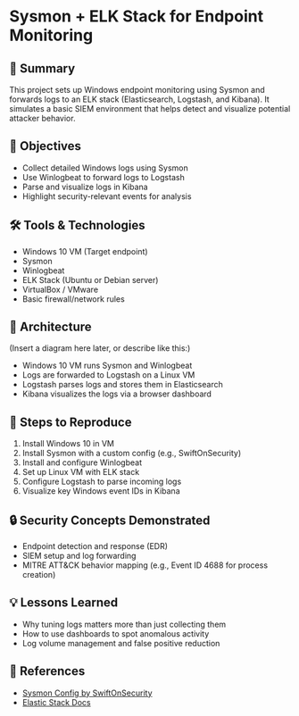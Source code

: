 # Sysmon + ELK Stack for Endpoint Monitoring

## 🧠 Summary
This project sets up Windows endpoint monitoring using Sysmon and forwards logs to an ELK stack (Elasticsearch, Logstash, and Kibana). It simulates a basic SIEM environment that helps detect and visualize potential attacker behavior.

## 🎯 Objectives
- Collect detailed Windows logs using Sysmon
- Use Winlogbeat to forward logs to Logstash
- Parse and visualize logs in Kibana
- Highlight security-relevant events for analysis

## 🛠️ Tools & Technologies
- Windows 10 VM (Target endpoint)
- Sysmon
- Winlogbeat
- ELK Stack (Ubuntu or Debian server)
- VirtualBox / VMware
- Basic firewall/network rules

## 📐 Architecture
(Insert a diagram here later, or describe like this:)

- Windows 10 VM runs Sysmon and Winlogbeat  
- Logs are forwarded to Logstash on a Linux VM  
- Logstash parses logs and stores them in Elasticsearch  
- Kibana visualizes the logs via a browser dashboard

## 📝 Steps to Reproduce
1. Install Windows 10 in VM
2. Install Sysmon with a custom config (e.g., SwiftOnSecurity)
3. Install and configure Winlogbeat
4. Set up Linux VM with ELK stack
5. Configure Logstash to parse incoming logs
6. Visualize key Windows event IDs in Kibana

## 🔒 Security Concepts Demonstrated
- Endpoint detection and response (EDR)
- SIEM setup and log forwarding
- MITRE ATT&CK behavior mapping (e.g., Event ID 4688 for process creation)

## 💡 Lessons Learned
- Why tuning logs matters more than just collecting them
- How to use dashboards to spot anomalous activity
- Log volume management and false positive reduction

## 📎 References
- [Sysmon Config by SwiftOnSecurity](https://github.com/SwiftOnSecurity/sysmon-config)
- [Elastic Stack Docs](https://www.elastic.co/guide/index.html)

